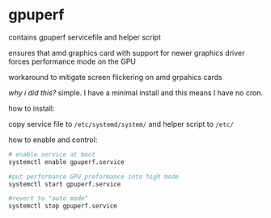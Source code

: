 # gpuperf
contains gpuperf servicefile and helper script

ensures that amd graphics card with support for newer graphics driver forces performance mode on the GPU

workaround to mitigate screen flickering on amd grpahics cards

_why i did this?_ simple. I have a minimal install and this means I have no cron.

how to install:

copy service file to `/etc/systemd/system/` and helper script to `/etc/`

how to enable and control:

```bash
# enable service at boot
systemctl enable gpuperf.service

#put performance GPU preformance into high mode
systemctl start gpuperf.service

#revert to "auto mode"
systemctl stop gpuperf.service
```
